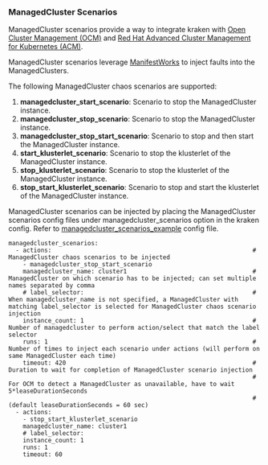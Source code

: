 ### ManagedCluster Scenarios

ManagedCluster scenarios provide a way to integrate kraken with [Open Cluster Management (OCM)](https://open-cluster-management.io/) and [Red Hat Advanced Cluster Management for Kubernetes (ACM)](https://www.redhat.com/en/technologies/management/advanced-cluster-management).

ManagedCluster scenarios leverage [ManifestWorks](https://open-cluster-management.io/concepts/manifestwork/) to inject faults into the ManagedClusters.

The following ManagedCluster chaos scenarios are supported:

1. **managedcluster_start_scenario**: Scenario to stop the ManagedCluster instance.
2. **managedcluster_stop_scenario**: Scenario to stop the ManagedCluster instance.
3. **managedcluster_stop_start_scenario**: Scenario to stop and then start the ManagedCluster instance.
4. **start_klusterlet_scenario**: Scenario to stop the klusterlet of the ManagedCluster instance.
5. **stop_klusterlet_scenario**: Scenario to stop the klusterlet of the ManagedCluster instance.
6. **stop_start_klusterlet_scenario**: Scenario to stop and start the klusterlet of the ManagedCluster instance.

ManagedCluster scenarios can be injected by placing the ManagedCluster scenarios config files under managedcluster_scenarios option in the kraken config. Refer to [managedcluster_scenarios_example](https://github.com/redhat-chaos/krkn/blob/main/scenarios/kube/managedcluster_scenarios_example.yml) config file.

```
managedcluster_scenarios:
  - actions:                                                        # ManagedCluster chaos scenarios to be injected
    - managedcluster_stop_start_scenario
    managedcluster_name: cluster1                                   # ManagedCluster on which scenario has to be injected; can set multiple names separated by comma
    # label_selector:                                               # When managedcluster_name is not specified, a ManagedCluster with matching label_selector is selected for ManagedCluster chaos scenario injection
    instance_count: 1                                               # Number of managedcluster to perform action/select that match the label selector
    runs: 1                                                         # Number of times to inject each scenario under actions (will perform on same ManagedCluster each time)
    timeout: 420                                                    # Duration to wait for completion of ManagedCluster scenario injection
                                                                    # For OCM to detect a ManagedCluster as unavailable, have to wait 5*leaseDurationSeconds
                                                                    # (default leaseDurationSeconds = 60 sec)
  - actions:
    - stop_start_klusterlet_scenario
    managedcluster_name: cluster1
    # label_selector:
    instance_count: 1
    runs: 1
    timeout: 60
```
